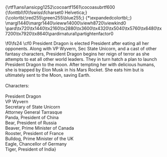 {\rtf1\ansi\ansicpg1252\cocoartf1561\cocoasubrtf600
{\fonttbl\f0\fswiss\fcharset0 Helvetica;}
{\colortbl;\red255\green255\blue255;}
{\*\expandedcolortbl;;}
\margl1440\margr1440\vieww14000\viewh8720\viewkind0
\pard\tx720\tx1440\tx2160\tx2880\tx3600\tx4320\tx5040\tx5760\tx6480\tx7200\tx7920\tx8640\pardirnatural\partightenfactor0

\f0\fs24 \cf0 President Dragon is elected President after eating all her opponents. Along with VP Wyvern, Sec State Unicorn, and a cast of other fantasy characters, President Dragon begins her reign of terror as she attempts to eat all other world leaders. They in turn hatch a plan to launch President Dragon to the moon. After tempting her with delicious humans, she is trapped by Elon Musk in his Mars Rocket. She eats him but is ultimately sent to the Moon, saving Earth.\
\
Characters:\
\
President Dragon\
VP Wyvern\
Secretary of State Unicorn\
Attorney General Tarrasque\
Panda, President of China\
Bear, President of Russia\
Beaver, Prime Minister of Canada\
Rooster, President of France\
Bulldog, Prime Minister of the UK\
Eagle, Chancellor of Germany\
Tiger, President of India}